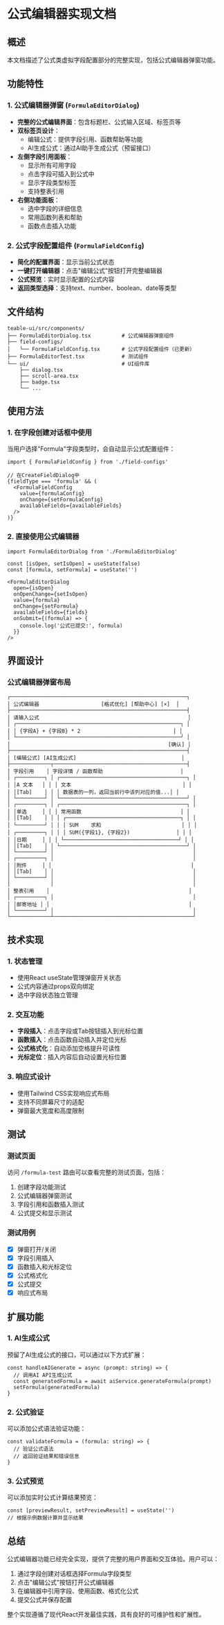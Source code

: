 # 公式编辑器实现文档

## 概述

本文档描述了公式类虚拟字段配置部分的完整实现，包括公式编辑器弹窗功能。

## 功能特性

### 1. 公式编辑器弹窗 (`FormulaEditorDialog`)

- **完整的公式编辑界面**：包含标题栏、公式输入区域、标签页等
- **双标签页设计**：
  - 编辑公式：提供字段引用、函数帮助等功能
  - AI生成公式：通过AI助手生成公式（预留接口）
- **左侧字段引用面板**：
  - 显示所有可用字段
  - 点击字段可插入到公式中
  - 显示字段类型标签
  - 支持整表引用
- **右侧功能面板**：
  - 选中字段的详细信息
  - 常用函数列表和帮助
  - 函数点击插入功能

### 2. 公式字段配置组件 (`FormulaFieldConfig`)

- **简化的配置界面**：显示当前公式状态
- **一键打开编辑器**：点击"编辑公式"按钮打开完整编辑器
- **公式预览**：实时显示配置的公式内容
- **返回类型选择**：支持text、number、boolean、date等类型

## 文件结构

```
teable-ui/src/components/
├── FormulaEditorDialog.tsx          # 公式编辑器弹窗组件
├── field-configs/
│   └── FormulaFieldConfig.tsx       # 公式字段配置组件（已更新）
├── FormulaEditorTest.tsx            # 测试组件
└── ui/                              # UI组件库
    ├── dialog.tsx
    ├── scroll-area.tsx
    ├── badge.tsx
    └── ...
```

## 使用方法

### 1. 在字段创建对话框中使用

当用户选择"Formula"字段类型时，会自动显示公式配置组件：

```tsx
import { FormulaFieldConfig } from './field-configs'

// 在CreateFieldDialog中
{fieldType === 'formula' && (
  <FormulaFieldConfig
    value={formulaConfig}
    onChange={setFormulaConfig}
    availableFields={availableFields}
  />
)}
```

### 2. 直接使用公式编辑器

```tsx
import FormulaEditorDialog from './FormulaEditorDialog'

const [isOpen, setIsOpen] = useState(false)
const [formula, setFormula] = useState('')

<FormulaEditorDialog
  open={isOpen}
  onOpenChange={setIsOpen}
  value={formula}
  onChange={setFormula}
  availableFields={fields}
  onSubmit={(formula) => {
    console.log('公式已提交:', formula)
  }}
/>
```

## 界面设计

### 公式编辑器弹窗布局

```
┌─────────────────────────────────────────────────────────┐
│ 公式编辑器                    [格式优化] [帮助中心] [×]  │
├─────────────────────────────────────────────────────────┤
│ 请输入公式                                                │
│ ┌─────────────────────────────────────────────────────┐ │
│ │ {字段A} + {字段B} * 2                              │ │
│ └─────────────────────────────────────────────────────┘ │
│                                                   [确认] │
├─────────────────────────────────────────────────────────┤
│ [编辑公式] [AI生成公式]                                  │
├─────────────┬───────────────────────────────────────────┤
│ 字段引用    │ 字段详情 / 函数帮助                         │
│ ┌─────────┐ │ ┌─────────────────────────────────────────┐ │
│ │A 文本   │ │ │ 文本                                    │ │
│ │[Tab]    │ │ │ 数据表的一列，返回当前行中该列对应的值...│ │
│ └─────────┘ │ └─────────────────────────────────────────┘ │
│ ┌─────────┐ │ ┌─────────────────────────────────────────┐ │
│ │单选     │ │ │ 常用函数                                │ │
│ │[Tab]    │ │ │ ┌─────────────────────────────────────┐ │ │
│ └─────────┘ │ │ │ SUM    求和                          │ │ │
│ ┌─────────┐ │ │ │ SUM({字段1}, {字段2})               │ │ │
│ │日期     │ │ │ └─────────────────────────────────────┘ │ │
│ │[Tab]    │ │ └─────────────────────────────────────────┘ │
│ └─────────┘ │                                             │
│ ┌─────────┐ │                                             │
│ │附件     │ │                                             │
│ │[Tab]    │ │                                             │
│ └─────────┘ │                                             │
│             │                                             │
│ 整表引用    │                                             │
│ ┌─────────┐ │                                             │
│ │邮寄地址 │ │                                             │
│ └─────────┘ │                                             │
└─────────────┴─────────────────────────────────────────────┘
```

## 技术实现

### 1. 状态管理

- 使用React useState管理弹窗开关状态
- 公式内容通过props双向绑定
- 选中字段状态独立管理

### 2. 交互功能

- **字段插入**：点击字段或Tab按钮插入到光标位置
- **函数插入**：点击函数自动插入并定位光标
- **公式格式化**：自动添加空格提升可读性
- **光标定位**：插入内容后自动设置光标位置

### 3. 响应式设计

- 使用Tailwind CSS实现响应式布局
- 支持不同屏幕尺寸的适配
- 弹窗最大宽度和高度限制

## 测试

### 测试页面

访问 `/formula-test` 路由可以查看完整的测试页面，包括：

1. 创建字段功能测试
2. 公式编辑器弹窗测试
3. 字段引用和函数插入测试
4. 公式提交和显示测试

### 测试用例

- [x] 弹窗打开/关闭
- [x] 字段引用插入
- [x] 函数插入和光标定位
- [x] 公式格式化
- [x] 公式提交
- [x] 响应式布局

## 扩展功能

### 1. AI生成公式

预留了AI生成公式的接口，可以通过以下方式扩展：

```tsx
const handleAIGenerate = async (prompt: string) => {
  // 调用AI API生成公式
  const generatedFormula = await aiService.generateFormula(prompt)
  setFormula(generatedFormula)
}
```

### 2. 公式验证

可以添加公式语法验证功能：

```tsx
const validateFormula = (formula: string) => {
  // 验证公式语法
  // 返回验证结果和错误信息
}
```

### 3. 公式预览

可以添加实时公式计算结果预览：

```tsx
const [previewResult, setPreviewResult] = useState('')
// 根据示例数据计算并显示结果
```

## 总结

公式编辑器功能已经完全实现，提供了完整的用户界面和交互体验。用户可以：

1. 通过字段创建对话框选择Formula字段类型
2. 点击"编辑公式"按钮打开公式编辑器
3. 在编辑器中引用字段、使用函数、格式化公式
4. 提交公式并保存配置

整个实现遵循了现代React开发最佳实践，具有良好的可维护性和扩展性。
